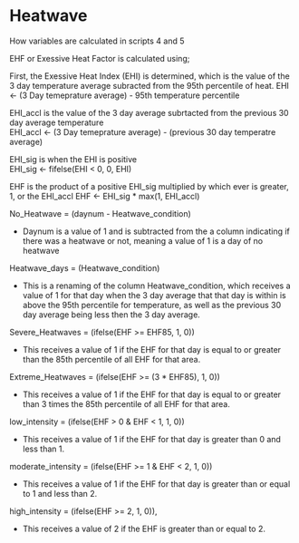 # Heatwave


How variables are calculated in scripts 4 and 5

EHF or Exessive Heat Factor is calculated using; 
  
  First, the Exessive Heat Index (EHI) is determined, which is the value of the 3 day temperature average subracted from the 95th percentile of heat.
       EHI <- (3 Day temeprature average) - 95th temperature percentile
       
  EHI_accl is the value of the 3 day average subrtacted from the previous 30 day average temperature     
       EHI_accl <- (3 Day temeprature average) - (previous 30 day temperatre average)
       
  EHI_sig is when the EHI is positive     
       EHI_sig <- fifelse(EHI < 0, 0, EHI)

  EHF is the product of a positive EHI_sig multiplied by which ever is greater, 1, or the EHI_accl 
       EHF <- EHI_sig * max(1, EHI_accl)

No_Heatwave = (daynum - Heatwave_condition)
- Daynum is a value of 1 and is subtracted from the a column indicating if there was a heatwave or not, meaning a value of 1 is a day of no heatwave 

Heatwave_days = (Heatwave_condition)
- This is a renaming of the column Heatwave_condition, which receives a value of 1 for that day when the 3 day average that that day is within is above the 95th percentile for temperature, as well as the previous 30 day average being less then the 3 day average.

Severe_Heatwaves = (ifelse(EHF >= EHF85, 1, 0))
- This receives a value of 1 if the EHF for that day is equal to or greater than the 85th percentile of all EHF for that area.
       
Extreme_Heatwaves = (ifelse(EHF >= (3 * EHF85), 1, 0))
- This receives a value of 1 if the EHF for that day is equal to or greater than 3 times the 85th percentile of all EHF for that area.

low_intensity = (ifelse(EHF > 0 & EHF < 1, 1, 0))
- This receives a value of 1 if the EHF for that day is greater than 0 and less than 1.

moderate_intensity = (ifelse(EHF >= 1 & EHF < 2, 1, 0)) 
- This receives a value of 1 if the EHF for that day is greater than or equal to 1 and less than 2.

high_intensity = (ifelse(EHF >= 2, 1, 0)),
- This receives a value of 2 if the EHF is greater than or equal to 2.

 



